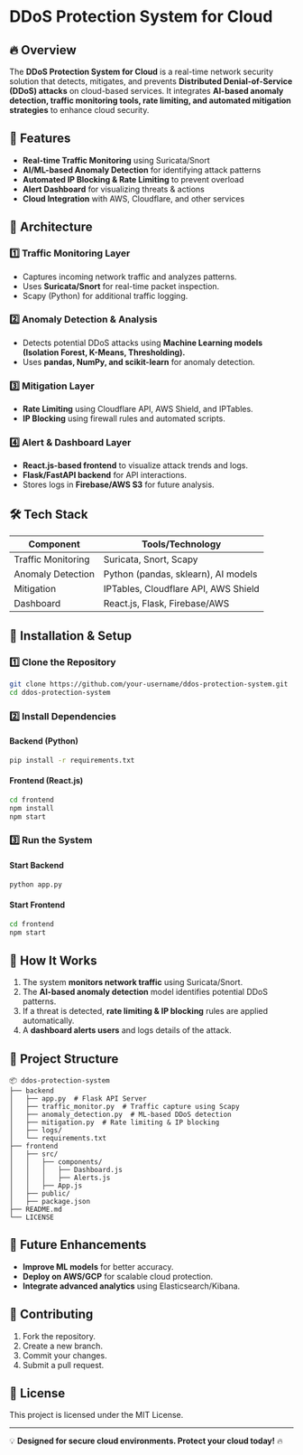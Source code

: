 # DDoS Protection System for Cloud  

## 🔥 Overview  
The **DDoS Protection System for Cloud** is a real-time network security solution that detects, mitigates, and prevents **Distributed Denial-of-Service (DDoS) attacks** on cloud-based services. It integrates **AI-based anomaly detection, traffic monitoring tools, rate limiting, and automated mitigation strategies** to enhance cloud security.

## 🎯 Features  
- **Real-time Traffic Monitoring** using Suricata/Snort  
- **AI/ML-based Anomaly Detection** for identifying attack patterns  
- **Automated IP Blocking & Rate Limiting** to prevent overload  
- **Alert Dashboard** for visualizing threats & actions  
- **Cloud Integration** with AWS, Cloudflare, and other services  

## 🚀 Architecture  
### **1️⃣ Traffic Monitoring Layer**  
- Captures incoming network traffic and analyzes patterns.  
- Uses **Suricata/Snort** for real-time packet inspection.  
- Scapy (Python) for additional traffic logging.  

### **2️⃣ Anomaly Detection & Analysis**  
- Detects potential DDoS attacks using **Machine Learning models (Isolation Forest, K-Means, Thresholding).**  
- Uses **pandas, NumPy, and scikit-learn** for anomaly detection.  

### **3️⃣ Mitigation Layer**  
- **Rate Limiting** using Cloudflare API, AWS Shield, and IPTables.  
- **IP Blocking** using firewall rules and automated scripts.  

### **4️⃣ Alert & Dashboard Layer**  
- **React.js-based frontend** to visualize attack trends and logs.  
- **Flask/FastAPI backend** for API interactions.  
- Stores logs in **Firebase/AWS S3** for future analysis.  

## 🛠️ Tech Stack  
| Component                | Tools/Technology  |  
|-------------------------|-----------------|  
| Traffic Monitoring      | Suricata, Snort, Scapy |  
| Anomaly Detection      | Python (pandas, sklearn), AI models |  
| Mitigation             | IPTables, Cloudflare API, AWS Shield |  
| Dashboard              | React.js, Flask, Firebase/AWS |  

## 📌 Installation & Setup  
### **1️⃣ Clone the Repository**  
```bash  
git clone https://github.com/your-username/ddos-protection-system.git  
cd ddos-protection-system  
```

### **2️⃣ Install Dependencies**  
#### **Backend (Python)**  
```bash  
pip install -r requirements.txt  
```
#### **Frontend (React.js)**  
```bash  
cd frontend  
npm install  
npm start  
```

### **3️⃣ Run the System**  
#### **Start Backend**  
```bash  
python app.py  
```
#### **Start Frontend**  
```bash  
cd frontend  
npm start  
```

## 🎯 How It Works  
1. The system **monitors network traffic** using Suricata/Snort.  
2. The **AI-based anomaly detection** model identifies potential DDoS patterns.  
3. If a threat is detected, **rate limiting & IP blocking** rules are applied automatically.  
4. A **dashboard alerts users** and logs details of the attack.  

## 📂 Project Structure  
```
📦 ddos-protection-system  
├── backend  
│   ├── app.py  # Flask API Server  
│   ├── traffic_monitor.py  # Traffic capture using Scapy  
│   ├── anomaly_detection.py  # ML-based DDoS detection  
│   ├── mitigation.py  # Rate limiting & IP blocking  
│   ├── logs/  
│   └── requirements.txt  
├── frontend  
│   ├── src/  
│   │   ├── components/  
│   │   │   ├── Dashboard.js  
│   │   │   ├── Alerts.js  
│   │   ├── App.js  
│   ├── public/  
│   ├── package.json  
├── README.md  
└── LICENSE  
```

## 📌 Future Enhancements  
- **Improve ML models** for better accuracy.  
- **Deploy on AWS/GCP** for scalable cloud protection.  
- **Integrate advanced analytics** using Elasticsearch/Kibana.  

## 🤝 Contributing  
1. Fork the repository.  
2. Create a new branch.  
3. Commit your changes.  
4. Submit a pull request.  

## 📝 License  
This project is licensed under the MIT License.  

---  
💡 **Designed for secure cloud environments. Protect your cloud today!** 🔥
